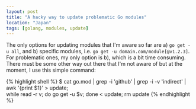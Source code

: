 ```yaml
---
layout: post
title: "A hacky way to update problematic Go modules"
location: "Japan"
tags: [golang, modules, update]
---
```


The only options for updating modules that I'm aware so far are a) `go get -u all`, and b) specific modules, i.e. `go get -u domain.com/module[@v1.2.3]`. For problematic ones, my only option is b), which is a bit time consuming. There must be some other way out there that I'm not aware of but at the moment, I use this simple command:

{% highlight shell %}
$ cat go.mod | grep -i 'github' | grep -i -v 'indirect' | awk '{print $1}' > update; \
  while read -r v; do go get -u $v; done < update; rm update
{% endhighlight %}
